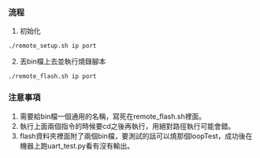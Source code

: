 ### 流程
1. 初始化
```
./remote_setup.sh ip port
```
2. 丟bin檔上去並執行燒錄腳本
```
./remote_flash.sh ip port
```

### 注意事項
1. 需要給bin檔一個通用的名稱，寫死在remote_flash.sh裡面。
2. 執行上面兩個指令的時候要cd之後再執行，用絕對路徑執行可能會錯。
3. flash資料夾裡面附了兩個bin檔，要測試的話可以燒那個loopTest，成功後在機器上跑uart_test.py看有沒有輸出。
